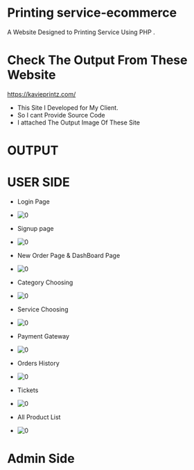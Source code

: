 # Printing service-ecommerce
A Website Designed to Printing Service Using PHP .

# Check The Output From These Website
https://kavieprintz.com/
  * This Site I Developed for My Client.
  * So I cant Provide Source Code
  * I attached The Output Image Of These Site
# OUTPUT
# USER SIDE
 * Login Page
 * ![0](https://github.com/cyberkutty/Printingservice-ecommerce/assets/125067616/76371f06-e89f-43d7-b369-a1f4652ff064)

 * Signup page
 * ![0](https://github.com/cyberkutty/Printingservice-ecommerce/assets/125067616/72b6a91c-a858-4c08-91aa-c6932ed30eef)

* New Order Page & DashBoard Page
* ![0](https://github.com/cyberkutty/Printingservice-ecommerce/assets/125067616/c0f3df14-03c9-48ae-bb3d-16012c3891df)

* Category Choosing
* ![0](https://github.com/cyberkutty/Printingservice-ecommerce/assets/125067616/02815911-922d-4ce4-aeee-965ca322134a)

* Service Choosing
* ![0](https://github.com/cyberkutty/Printingservice-ecommerce/assets/125067616/d6506fa4-1146-4b05-a0aa-bbbe45a9934b)

* Payment Gateway
* ![0](https://github.com/cyberkutty/Printingservice-ecommerce/assets/125067616/dea8a107-65da-49bd-8348-eca31617052f)

* Orders History
* ![0](https://github.com/cyberkutty/Printingservice-ecommerce/assets/125067616/ee92ee00-b0a1-4c03-a4b3-6a5fb3ddd67c)

* Tickets
* ![0](https://github.com/cyberkutty/Printingservice-ecommerce/assets/125067616/0c94492a-d961-4c1b-8876-4df84e5b3a5a)

* All Product List
* ![0](https://github.com/cyberkutty/Printingservice-ecommerce/assets/125067616/a527a934-811a-4864-bd23-46c53d2c4b93)

# Admin Side
